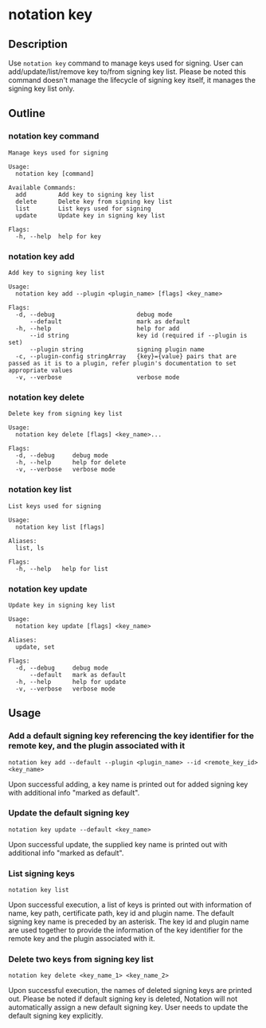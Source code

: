 # notation key

## Description

Use ```notation key``` command to manage keys used for signing. User can add/update/list/remove key to/from signing key list. Please be noted this command doesn't manage the lifecycle of signing key itself, it manages the signing key list only.

## Outline

### notation key command

```text
Manage keys used for signing

Usage:
  notation key [command]

Available Commands:
  add         Add key to signing key list
  delete      Delete key from signing key list
  list        List keys used for signing
  update      Update key in signing key list

Flags:
  -h, --help  help for key
```

### notation key add

```text
Add key to signing key list

Usage:
  notation key add --plugin <plugin_name> [flags] <key_name>

Flags:
  -d, --debug                       debug mode
      --default                     mark as default
  -h, --help                        help for add
      --id string                   key id (required if --plugin is set)
      --plugin string               signing plugin name
  -c, --plugin-config stringArray   {key}={value} pairs that are passed as it is to a plugin, refer plugin's documentation to set appropriate values
  -v, --verbose                     verbose mode
```

### notation key delete

```text
Delete key from signing key list

Usage:
  notation key delete [flags] <key_name>...

Flags:
  -d, --debug     debug mode
  -h, --help      help for delete
  -v, --verbose   verbose mode
```

### notation key list

```text
List keys used for signing

Usage:
  notation key list [flags]

Aliases:
  list, ls

Flags:
  -h, --help   help for list
```

### notation key update

```text
Update key in signing key list

Usage:
  notation key update [flags] <key_name>

Aliases:
  update, set

Flags:
  -d, --debug     debug mode
      --default   mark as default
  -h, --help      help for update
  -v, --verbose   verbose mode
```

## Usage

### Add a default signing key referencing the key identifier for the remote key, and the plugin associated with it

```shell
notation key add --default --plugin <plugin_name> --id <remote_key_id> <key_name>
```

Upon successful adding, a key name is printed out for added signing key with additional info "marked as default".

### Update the default signing key

```shell
notation key update --default <key_name>
```

Upon successful update, the supplied key name is printed out with additional info "marked as default".

### List signing keys

```text
notation key list
```

Upon successful execution, a list of keys is printed out with information of name, key path, certificate path, key id and plugin name. The default signing key name is preceded by an asterisk. The key id and plugin name are used together to provide the information of the key identifier for the remote key and the plugin associated with it.

### Delete two keys from signing key list

```shell
notation key delete <key_name_1> <key_name_2>
```

Upon successful execution, the names of deleted signing keys are printed out. Please be noted if default signing key is deleted, Notation will not automatically assign a new default signing key. User needs to update the default signing key explicitly.
